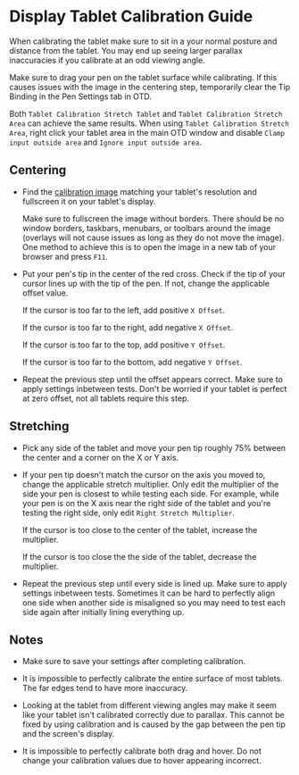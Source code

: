# Display Tablet Calibration Guide

When calibrating the tablet make sure to sit in a your normal posture and distance from the tablet. You may end up seeing larger parallax inaccuracies if you calibrate at an odd viewing angle.

Make sure to drag your pen on the tablet surface while calibrating. If this causes issues with the image in the centering step, temporarily clear the Tip Binding in the Pen Settings tab in OTD.

Both `Tablet Calibration Stretch Tablet` and `Tablet Calibration Stretch Area` can achieve the same results. When using `Tablet Calibration Stretch Area`, right click your tablet area in the main OTD window and disable `Clamp input outside area` and `Ignore input outside area`.

## Centering

- Find the [calibration image](./calibration_images/calibration_images.md) matching your tablet's resolution and fullscreen it on your tablet's display. 

    Make sure to fullscreen the image without borders. There should be no window borders, taskbars, menubars, or toolbars around the image (overlays will not cause issues as long as they do not move the image). One method to achieve this is to open the image in a new tab of your browser and press `F11`.

- Put your pen's tip in the center of the red cross. Check if the tip of your cursor lines up with the tip of the pen. If not, change the applicable offset value.

    If the cursor is too far to the left, add positive `X Offset`.

    If the cursor is too far to the right, add negative `X Offset`.

    If the cursor is too far to the top, add positive `Y Offset`.

    If the cursor is too far to the bottom, add negative `Y Offset`.

- Repeat the previous step until the offset appears correct. Make sure to apply settings inbetween tests. Don't be worried if your tablet is perfect at zero offset, not all tablets require this step.

## Stretching

- Pick any side of the tablet and move your pen tip roughly 75% between the center and a corner on the X or Y axis.

- If your pen tip doesn't match the cursor on the axis you moved to, change the applicable stretch multiplier. Only edit the multiplier of the side your pen is closest to while testing each side. For example, while your pen is on the X axis near the right side of the tablet and you're testing the right side, only edit `Right Stretch Multiplier`.

    If the cursor is too close to the center of the tablet, increase the multiplier.

    If the cursor is too close the the side of the tablet, decrease the multiplier.

- Repeat the previous step until every side is lined up. Make sure to apply settings inbetween tests. Sometimes it can be hard to perfectly align one side when another side is misaligned so you may need to test each side again after initially lining everything up.

## Notes

- Make sure to save your settings after completing calibration.

- It is impossible to perfectly calibrate the entire surface of most tablets. The far edges tend to have more inaccuracy.

- Looking at the tablet from different viewing angles may make it seem like your tablet isn't calibrated correctly due to parallax. This cannot be fixed by using calibration and is caused by the gap between the pen tip and the screen's display.

- It is impossible to perfectly calibrate both drag and hover. Do not change your calibration values due to hover appearing incorrect.